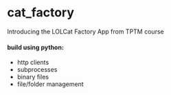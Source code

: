 # cat_factory

Introducing the LOLCat Factory App from TPTM course

#### build using python:

- http clients
- subprocesses
- binary files
- file/folder management

